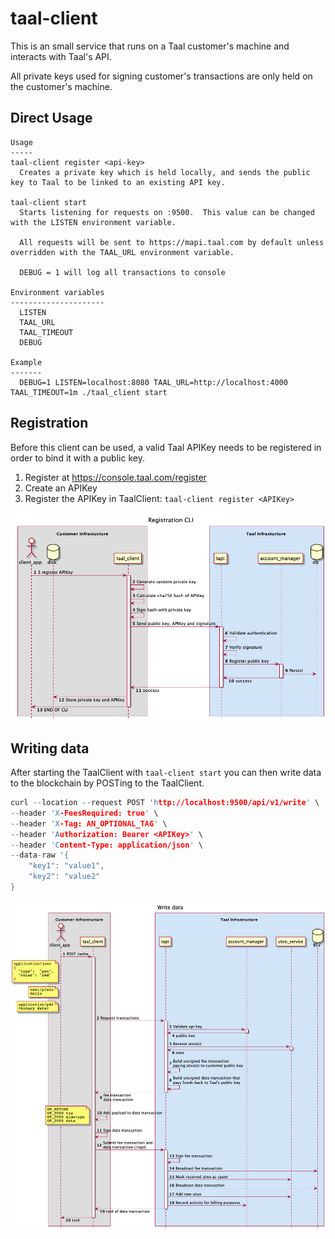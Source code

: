 # taal-client

This is an small service that runs on a Taal customer's machine and interacts with Taal's API.

All private keys used for signing customer's transactions are only held on the customer's machine.

## Direct Usage

```text
Usage
-----
taal-client register <api-key>
  Creates a private key which is held locally, and sends the public key to Taal to be linked to an existing API key.

taal-client start
  Starts listening for requests on :9500.  This value can be changed with the LISTEN environment variable.

  All requests will be sent to https://mapi.taal.com by default unless overridden with the TAAL_URL environment variable.

  DEBUG = 1 will log all transactions to console

Environment variables
---------------------
  LISTEN
  TAAL_URL
  TAAL_TIMEOUT
  DEBUG

Example
-------
  DEBUG=1 LISTEN=localhost:8080 TAAL_URL=http://localhost:4000 TAAL_TIMEOUT=1m ./taal_client start

```

## Registration

Before this client can be used, a valid Taal APIKey needs to be registered in order to bind it with a public key.

1. Register at https://console.taal.com/register
2. Create an APIKey
3. Register the APIKey in TaalClient: ```taal-client register <APIKey>```


![Register sequence](./assets/register.png)


## Writing data

After starting the TaalClient with ```taal-client start``` you can then write data to the blockchain by POSTing to the TaalClient.

```c
curl --location --request POST 'http://localhost:9500/api/v1/write' \
--header 'X-FeesRequired: true' \
--header 'X-Tag: AN_OPTIONAL_TAG' \
--header 'Authorization: Bearer <APIKey>' \
--header 'Content-Type: application/json' \
--data-raw '{
    "key1": "value1",
    "key2": "value2"
}
```

![Writing sequence](./assets/write.png)
